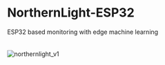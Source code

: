 # NorthernLight-ESP32
ESP32 based monitoring with edge machine learning
<br>
<br>
<br>
![northernlight_v1](https://user-images.githubusercontent.com/38709932/233852354-1cfc6d57-59db-410a-be36-49ff0e2af234.png)
